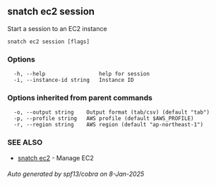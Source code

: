 ## snatch ec2 session

Start a session to an EC2 instance

```
snatch ec2 session [flags]
```

### Options

```
  -h, --help                 help for session
  -i, --instance-id string   Instance ID
```

### Options inherited from parent commands

```
  -o, --output string    Output format (tab/csv) (default "tab")
  -p, --profile string   AWS profile (default $AWS_PROFILE)
  -r, --region string    AWS region (default "ap-northeast-1")
```

### SEE ALSO

* [snatch ec2](snatch_ec2.md)	 - Manage EC2

###### Auto generated by spf13/cobra on 8-Jan-2025
